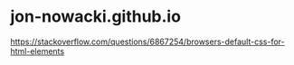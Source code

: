 # jon-nowacki.github.io

https://stackoverflow.com/questions/6867254/browsers-default-css-for-html-elements
